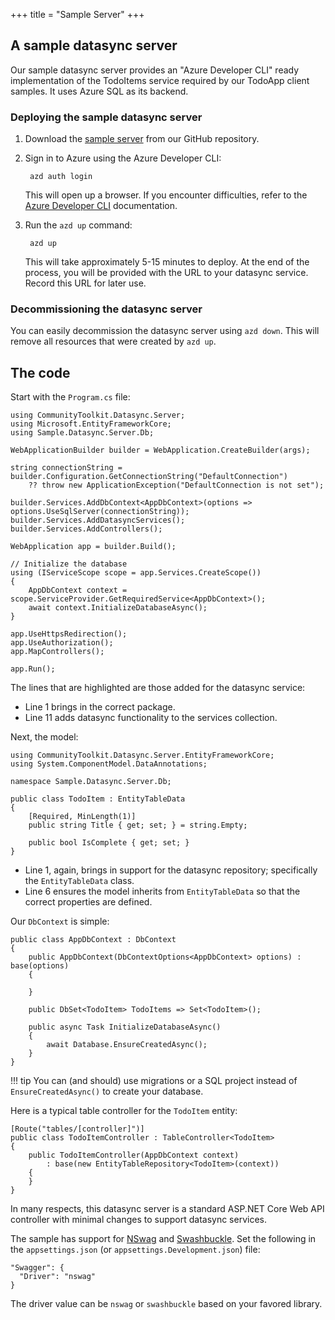 +++
title = "Sample Server"
+++

## A sample datasync server

Our sample datasync server provides an "Azure Developer CLI" ready implementation of the TodoItems service required by our TodoApp client samples.  It uses Azure SQL as its backend.

### Deploying the sample datasync server

1. Download the [sample server](https://github.com/CommunityToolkit/Datasync/tree/main/samples/datasync-server) from our GitHub repository.

1. Sign in to Azure using the Azure Developer CLI:

        azd auth login

   This will open up a browser.  If you encounter difficulties, refer to the [Azure Developer CLI](https://learn.microsoft.com/azure/developer/azure-developer-cli/) documentation.

2. Run the `azd up` command:
    
        azd up

   This will take approximately 5-15 minutes to deploy.  At the end of the process, you will be provided with the URL to your datasync service.  Record this URL for later use.

### Decommissioning the datasync server

You can easily decommission the datasync server using `azd down`.  This will remove all resources that were created by `azd up`.

## The code

Start with the `Program.cs` file:

    using CommunityToolkit.Datasync.Server;
    using Microsoft.EntityFrameworkCore;
    using Sample.Datasync.Server.Db;

    WebApplicationBuilder builder = WebApplication.CreateBuilder(args);

    string connectionString = builder.Configuration.GetConnectionString("DefaultConnection")
        ?? throw new ApplicationException("DefaultConnection is not set");

    builder.Services.AddDbContext<AppDbContext>(options => options.UseSqlServer(connectionString));
    builder.Services.AddDatasyncServices();
    builder.Services.AddControllers();

    WebApplication app = builder.Build();

    // Initialize the database
    using (IServiceScope scope = app.Services.CreateScope())
    {
        AppDbContext context = scope.ServiceProvider.GetRequiredService<AppDbContext>();
        await context.InitializeDatabaseAsync();
    }

    app.UseHttpsRedirection();
    app.UseAuthorization();
    app.MapControllers();

    app.Run();

The lines that are highlighted are those added for the datasync service:

* Line 1 brings in the correct package.
* Line 11 adds datasync functionality to the services collection.

Next, the model:

    using CommunityToolkit.Datasync.Server.EntityFrameworkCore;
    using System.ComponentModel.DataAnnotations;

    namespace Sample.Datasync.Server.Db;

    public class TodoItem : EntityTableData
    {
        [Required, MinLength(1)]
        public string Title { get; set; } = string.Empty;

        public bool IsComplete { get; set; }
    }

* Line 1, again, brings in support for the datasync repository; specifically the `EntityTableData` class.
* Line 6 ensures the model inherits from `EntityTableData` so that the correct properties are defined.

Our `DbContext` is simple:

    public class AppDbContext : DbContext
    {
        public AppDbContext(DbContextOptions<AppDbContext> options) : base(options) 
        {

        }

        public DbSet<TodoItem> TodoItems => Set<TodoItem>();

        public async Task InitializeDatabaseAsync() 
        {
            await Database.EnsureCreatedAsync();
        }
    }

!!! tip
    You can (and should) use migrations or a SQL project instead of `EnsureCreatedAsync()` to create your database.

Here is a typical table controller for the `TodoItem` entity:

    [Route("tables/[controller]")]
    public class TodoItemController : TableController<TodoItem>
    {
        public TodoItemController(AppDbContext context) 
            : base(new EntityTableRepository<TodoItem>(context))
        {
        }
    }

In many respects, this datasync server is a standard ASP.NET Core Web API controller with minimal changes to support datasync services.

The sample has support for [NSwag](../../in-depth/server/openapi/nswag.md) and [Swashbuckle](../../in-depth/server/openapi/swashbuckle.md).  Set the following in the `appsettings.json` (or `appsettings.Development.json`) file:

    "Swagger": {
      "Driver": "nswag"
    }

The driver value can be `nswag` or `swashbuckle` based on your favored library.
